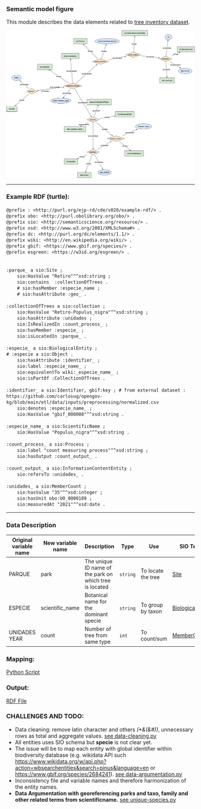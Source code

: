 ### Semantic model figure

This module describes the data elements related to [tree inventory dataset](https://github.com/carlosug/opengov-kg/blob/main/etl/data/inputs/preprocessing/ArboladoParquesHistoricoSingularesForestales_2019.csv).


<p align="center">
    <a href="../images/arbolado_1.png" target="_blank">
        <img src="../images/arbolado_1.png">
    </a>
</p>

***

### Example RDF (turtle):

```ttl
@prefix : <http://purl.org/ejp-rd/cde/v020/example-rdf/> .
@prefix obo: <http://purl.obolibrary.org/obo/> . 
@prefix sio: <http://semanticscience.org/resource/> .
@prefix xsd: <http://www.w3.org/2001/XMLSchema#> .
@prefix dc: <http://purl.org/dc/elements/1.1/> .
@prefix wiki: <http://en.wikipedia.org/wiki/> .
@prefix gbif: <https://www.gbif.org/species/> .
@prefix esgreen: <https://w3id.org/esgreen/> .


:parque_ a sio:Site ;
    sio:HasValue "Retiro"^^xsd:string ;
    sio:contains  :collectionOfTrees .
    # sio:hasMember :especie_name ;
    # sio:hasAttribute :geo_ .

:collectionOfTrees a sio:collection ;
    sio:HasValue "Retiro-Populus_nigra"^^xsd:string ;
    sio:hasAttribute :unidades ;
    sio:IsRealizedIn :count_process_ ;
    sio:hasMember :especie_ ;
    sio:isLocatedIn :parque_ .

:especie_ a sio:BiologicalEntity ;
# :especie a sio:Object .
    sio:hasAttribute :identifier_ ;
    sio:label :especie_name_ ;
    sio:equivalentTo wiki:_especie_name_ ;
    sio:isPartOf :CollectionOfTrees .

:identifier_ a sio:Identifier, gbif:key ; # from external dataset : https://github.com/carlosug/opengov-kg/blob/main/etl/data/inputs/preprocessing/normalized.csv
    sio:denotes :especie_name_ ;
    sio:HasValue "gbif_000008"^^xsd:string .

:especie_name_ a sio:ScientificName ;
    sio:HasValue "Populus_nigra"^^xsd:string .

:count_process_ a sio:Process ;
    sio:label "count measuring process"^^xsd:string ;
    sio:hasOutput :count_output_ .

:count_output_ a sio:InformationContentEntity ;
    sio:refersTo :unidades_ .

:unidades_ a sio:MemberCount ;
    sio:hasValue "35"^^xsd:integer ;
    sio:hasUnit obo:UO_0000189 ;
    sio:measuredAt "2021"^^xsd:date .
```

***

### Data Description


| Original variable name | New variable name | Description                                             | Type   | Use                | SIO Term | Other term |
| ---------------------- | ----------------- | ------------------------------------------------------- | ------ | ------------------ | --------- | --------- |
| PARQUE                 | park              | The unique ID name of the park on which tree is located | `string` | To locate the tree | [Site](https://vemonet.github.io/semanticscience/browse/class-siosite.html) |
| ESPECIE                | scientific_name   | Botanical name for the dominant specie                  | `string` | To group by taxon  | [BiologicalEntity](https://vemonet.github.io/semanticscience/browse/class-siobiologicalentity.html) | Specie |
| UNIDADES YEAR          | count             | Number of tree from same type                           | `int`    | To count/sum       | [MemberCount](https://vemonet.github.io/semanticscience/browse/class-siomembercount.html) | |


### Mapping:
[Python Script](https://github.com/carlosug/opengov-kg/blob/main/etl/generate_rdf.py)
### Output:
[RDF File](https://github.com/carlosug/opengov-kg/blob/main/etl/outputs/rdflib-output.ttl)

### CHALLENGES AND TODO:
* Data cleaning: remove latin character and others _(*&(&#))_, unnecessary rows as total and aggregate values. [see data-cleaning.py](https://github.com/carlosug/opengov-kg/blob/main/etl/data-cleaning.py)
* All entities uses SIO schema but **specie** is not clear yet.
* The issue will be to map each entity with global identifier within biodiversity database (e.g. wikidata API such https://www.wikidata.org/w/api.php?action=wbsearchentities&search=pinus&language=en or https://www.gbif.org/species/2684241). [see data-argumentation.py](https://github.com/carlosug/opengov-kg/blob/main/etl/data-argumentation.py)
* Inconsistency file and variable names and therefore harmonization of the entity names.
* **Data Argumentation with georeferencing parks and taxo, family and other related terms from scientificname.** [see unique-species.py](https://github.com/carlosug/opengov-kg/blob/main/etl/unique-species.py)
